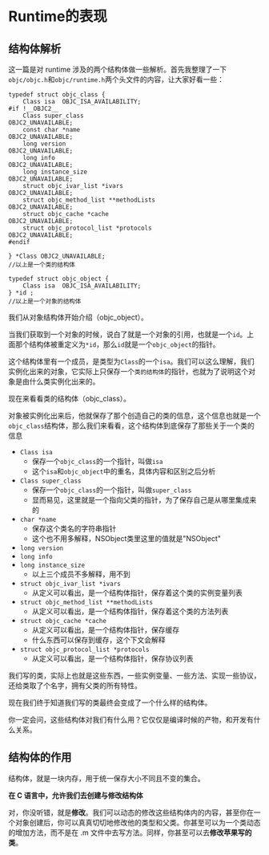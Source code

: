 # Runtime的表现
## 结构体解析

这一篇是对 runtime 涉及的两个结构体做一些解析。首先我整理了一下 `objc/objc.h`和`objc/runtime.h`两个头文件的内容，让大家好看一些：

```
typedef struct objc_class {
    Class isa  OBJC_ISA_AVAILABILITY;
#if !__OBJC2__
    Class super_class                                        OBJC2_UNAVAILABLE;
    const char *name                                         OBJC2_UNAVAILABLE;
    long version                                             OBJC2_UNAVAILABLE;
    long info                                                OBJC2_UNAVAILABLE;
    long instance_size                                       OBJC2_UNAVAILABLE;
    struct objc_ivar_list *ivars                             OBJC2_UNAVAILABLE;
    struct objc_method_list **methodLists                    OBJC2_UNAVAILABLE;
    struct objc_cache *cache                                 OBJC2_UNAVAILABLE;
    struct objc_protocol_list *protocols                     OBJC2_UNAVAILABLE;
#endif

} *Class OBJC2_UNAVAILABLE;
//以上是一个类的结构体

typedef struct objc_object {
    Class isa  OBJC_ISA_AVAILABILITY;
} *id ;
//以上是一个对象的结构体

```
我们从对象结构体开始介绍（objc_object）。

当我们获取到一个对象的时候，说白了就是一个对象的引用，也就是一个`id`。上面那个结构体被重定义为`*id`，那么`id`就是一个`objc_object`的指针。

这个结构体里有一个成员，是类型为`Class`的一个`isa`。我们可以这么理解，我们实例化出来的对象，它实际上只保存一个`类的结构体`的指针，也就为了说明这个对象是由什么类实例化出来的。

现在来看看类的结构体（objc_class）。

对象被实例化出来后，他就保存了那个创造自己的类的信息，这个信息也就是一个`objc_class`结构体，那么我们来看看，这个结构体到底保存了那些关于一个类的信息

* `Class isa` 
	* 保存一个`objc_class`的一个指针，叫做`isa`
	* 这个`isa`和`objc_object`中的重名，具体内容和区别之后分析
* `Class super_class`
	* 保存一个`objc_class`的一个指针，叫做`super_class`
	* 显而易见，这里就是一个指向父类的指针，为了保存自己是从哪里集成来的
* `char *name`
	* 保存这个类名的字符串指针
	* 这个也不用多解释，NSObject类里这里的值就是"NSObject"
* `long version`
* `long info`
* `long instance_size`
	* 以上三个成员不多解释，用不到
* `struct objc_ivar_list *ivars` 
	* 从定义可以看出，是一个结构体指针，保存着这个类的实例变量列表
* `struct objc_method_list **methodLists`
	* 从定义可以看出，是一个结构体指针，保存着这个类的方法列表
* `struct objc_cache *cache` 
	* 从定义可以看出，是一个结构体指针，保存缓存
	* 什么东西可以保存到缓存，这个下文会解释
* `struct objc_protocol_list *protocols`
	* 从定义可以看出，是一个结构体指针，保存协议列表

我们写的类，实际上也就是这些东西，一些实例变量、一些方法、实现一些协议，还给类取了个名字，拥有父类的所有特性。

现在我们终于知道我们写的类最终会变成了一个什么样的结构体。

你一定会问，这些结构体对我们有什么用？它仅仅是编译时候的产物，和开发有什么关系。


## 结构体的作用

结构体，就是一块内存，用于统一保存大小不同且不变的集合。

**在 C 语言中，允许我们去创建与修改结构体**

对，你没听错，就是**修改**。我们可以动态的修改这些结构体内的内容，甚至你在一个对象创建后，你可以真真切切地修改他的类型和父类。你甚至可以为一个类动态的增加方法，而不是在 .m 文件中去写方法。同样，你甚至可以去**修改苹果写的类**。